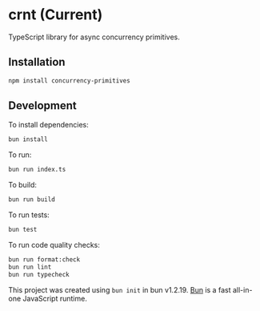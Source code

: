 # crnt (Current)

TypeScript library for async concurrency primitives.

## Installation

```bash
npm install concurrency-primitives
```

## Development

To install dependencies:

```bash
bun install
```

To run:

```bash
bun run index.ts
```

To build:

```bash
bun run build
```

To run tests:

```bash
bun test
```

To run code quality checks:

```bash
bun run format:check
bun run lint
bun run typecheck
```

This project was created using `bun init` in bun v1.2.19. [Bun](https://bun.com) is a fast all-in-one JavaScript runtime.
